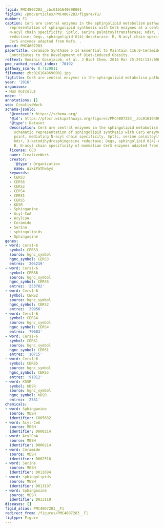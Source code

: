 ```yaml
---
figid: PMC4807283__zbc0161640690001
figlink: /pmc/articles/PMC4807283/figure/F1/
number: F1
caption: CerS are central enzymes in the sphingolipid metabolism pathway. A, schematic
  representation of sphingolipid synthesis with CerS enzymes at a central point, mediating
  N-acyl chain specificity. Sptlc, serine palmitoyltransferase; Kdsr, 3-ketodihydrosphingosine
  reductase; Degs, sphingolipid δ(4)-desaturase. B, N-acyl chain specificity of mammalian
  CerS enzymes adapted from Refs. .
pmcid: PMC4807283
papertitle: Ceramide Synthase 5 Is Essential to Maintain C16:0-Ceramide Pools and
  Contributes to the Development of Diet-induced Obesity.
reftext: Dominic Gosejacob, et al. J Biol Chem. 2016 Mar 25;291(13):6989-7003.
pmc_ranked_result_index: '70192'
pathway_score: 0.7129811
filename: zbc0161640690001.jpg
figtitle: CerS are central enzymes in the sphingolipid metabolism pathway
year: '2016'
organisms:
- Mus musculus
ndex: ''
annotations: []
seo: CreativeWork
schema-jsonld:
  '@context': https://schema.org/
  '@id': https://pfocr.wikipathways.org/figures/PMC4807283__zbc0161640690001.html
  '@type': Dataset
  description: CerS are central enzymes in the sphingolipid metabolism pathway. A,
    schematic representation of sphingolipid synthesis with CerS enzymes at a central
    point, mediating N-acyl chain specificity. Sptlc, serine palmitoyltransferase;
    Kdsr, 3-ketodihydrosphingosine reductase; Degs, sphingolipid δ(4)-desaturase.
    B, N-acyl chain specificity of mammalian CerS enzymes adapted from Refs. .
  license: CC0
  name: CreativeWork
  creator:
    '@type': Organization
    name: WikiPathways
  keywords:
  - CERS3
  - CERS6
  - CERS2
  - CERS4
  - CERS1
  - CERS5
  - KDSR
  - Sphinganine
  - Acyl-CoA
  - AcylCoA
  - Ceramide
  - Serine
  - sphingolipids
  - Sphingosine
genes:
- word: Cers1-6
  symbol: CERS3
  source: hgnc_symbol
  hgnc_symbol: CERS3
  entrez: '204219'
- word: Cers1-6
  symbol: CERS6
  source: hgnc_symbol
  hgnc_symbol: CERS6
  entrez: '253782'
- word: Cers1-6
  symbol: CERS2
  source: hgnc_symbol
  hgnc_symbol: CERS2
  entrez: '29956'
- word: Cers1-6
  symbol: CERS4
  source: hgnc_symbol
  hgnc_symbol: CERS4
  entrez: '79603'
- word: Cers1-6
  symbol: CERS1
  source: hgnc_symbol
  hgnc_symbol: CERS1
  entrez: '10715'
- word: Cers1-6
  symbol: CERS5
  source: hgnc_symbol
  hgnc_symbol: CERS5
  entrez: '91012'
- word: KDSR
  symbol: KDSR
  source: hgnc_symbol
  hgnc_symbol: KDSR
  entrez: '2531'
chemicals:
- word: Sphinganine
  source: MESH
  identifier: C005682
- word: Acyl-CoA
  source: MESH
  identifier: D000214
- word: AcylCoA
  source: MESH
  identifier: D000214
- word: Ceramide
  source: MESH
  identifier: D002518
- word: Serine
  source: MESH
  identifier: D012694
- word: sphingolipids
  source: MESH
  identifier: D013107
- word: Sphingosine
  source: MESH
  identifier: D013110
diseases: []
figid_alias: PMC4807283__F1
redirect_from: /figures/PMC4807283__F1
figtype: Figure
---
```

